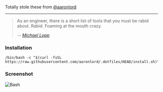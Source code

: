 Totally stole these from [@aaronlord](https://github.com/aaronlord)

---

> As an engineer, there is a short list of tools that you must be rabid about. Rabid. Foaming at the mouth crazy.
>
> -- <cite>[Michael Lopp][1]</cite>

### Installation

```
/bin/bash -c "$(curl -fsSL https://raw.githubusercontent.com/aaronlord/.dotfiles/HEAD/install.sh)"
```

### Screenshot

![Bash](bash.png)

[1]:http://www.randsinrepose.com/archives/2009/11/02/the_foamy_rules_for_rabid_tools.html
